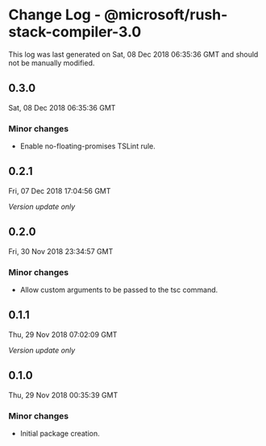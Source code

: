# Change Log - @microsoft/rush-stack-compiler-3.0

This log was last generated on Sat, 08 Dec 2018 06:35:36 GMT and should not be manually modified.

## 0.3.0
Sat, 08 Dec 2018 06:35:36 GMT

### Minor changes

- Enable no-floating-promises TSLint rule.

## 0.2.1
Fri, 07 Dec 2018 17:04:56 GMT

*Version update only*

## 0.2.0
Fri, 30 Nov 2018 23:34:57 GMT

### Minor changes

- Allow custom arguments to be passed to the tsc command.

## 0.1.1
Thu, 29 Nov 2018 07:02:09 GMT

*Version update only*

## 0.1.0
Thu, 29 Nov 2018 00:35:39 GMT

### Minor changes

- Initial package creation.

